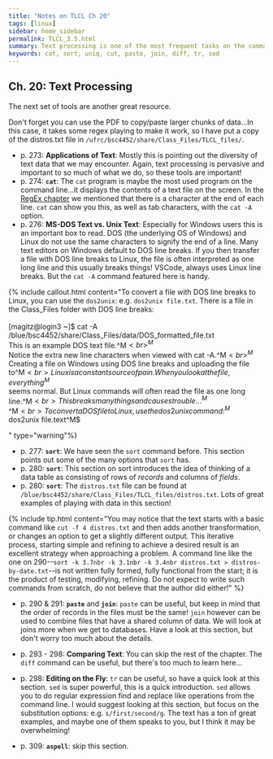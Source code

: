 ```yaml
---
title: "Notes on TLCL Ch 20"
tags: [linux]
sidebar: home_sidebar
permalink: TLCL_3.5.html
summary: Text processing is one of the most frequent tasks on the command line. The tools introduced in this chapter are great tools and spending some time on these will help you in the long run.
keywords: cat, sort, uniq, cut, paste, join, diff, tr, sed
---
```


## Ch. 20: Text Processing

The next set of tools are another great resource.

Don't forget you can use the PDF to copy/paste larger chunks of data...In this case, it takes some regex playing to make it work, so I have put a copy of the distros.txt file in `/ufrc/bsc4452/share/Class_Files/TLCL_files/`.

* p. 273: **Applications of Text**: Mostly this is pointing out the diversity of text data that we may encounter. Again, text processing is pervasive and important to so much of what we do, so these tools are important!
* p. 274: **`cat`**: The `cat` program is maybe the most used program on the command line...it displays the contents of a text file on the screen. In the [RegEx chapter](TLCL_reading_notes_3.md) we mentioned that there is a character at the end of each line. `cat` can show you this, as well as tab characters, with the `cat -A` option.  
* p. 276: **MS-DOS Text vs. Unix Text**: Especially for Windows users this is an important box to read. DOS (the underlying OS of Windows) and Linux do not use the same characters to signify the end of a line. Many text editors on Windows default to DOS line breaks. If you then transfer a file with DOS line breaks to Linux, the file is often interpreted as one long line and this usually breaks things! VSCode, always uses Linux line breaks. But the `cat -A` command featured here is handy.

{% include callout.html content="To convert a file with DOS line breaks to Linux, you can use the `dos2unix`: e.g. `dos2unix file.txt`. There is a file in the Class_Files folder with DOS line breaks:
<br><br>
    [magitz@login3 ~]$ cat -A /blue/bsc4452/share/Class_Files/data/DOS_formatted_file.txt<br>
    This is an example DOS text file.^M$<br>
    ^M$<br>
    Notice the extra new line characters when viewed with cat -A.^M$<br>
    ^M$<br>
    Creating a file on Windows using DOS line breaks and uploading the file to^M$<br>
    Linux is a constant source of pain. When you look at the file, everything^M$<br>
    seems normal. But Linux commands will often read the file as one long line.^M$<br>
    This breaks many things and causes trouble...^M$<br>
    ^M$<br>
    To convert a DOS file to Linux, use the dos2unix command:^M$<br>
    dos2unix file.text^M$<br>

" type="warning"%}

* p. 277: **`sort`**: We have seen the `sort` command before. This section points out some of the many options that `sort` has.
* p. 280: **`sort`**: This section on sort introduces the idea of thinking of a data table as consisting of rows of *records* and columns of *fields*. 
* p. 280: **`sort`**: The `distros.txt` file can be found at `/blue/bsc4452/share/Class_Files/TLCL_files/distros.txt`. Lots of great examples of playing with data in this section!

{% include tip.html content="You may notice that the text starts with a basic command like `cut -f 4 distros.txt` and then adds another transformation, or changes an option to get a slightly different output. This iterative process, starting simple and refining to achieve a desired result is an excellent strategy when approaching a problem. A command line like the one on 290--`sort -k 3.7nbr -k 3.1nbr -k 3.4nbr distros.txt > distros-by-date.txt`--is not written fully formed, fully functional from the start; it is the product of testing, modifying, refining. Do not expect to write such commands from scratch, do not believe that the author did either!" %}

* p. 290 & 291: **`paste`** and **`join`**: `paste` can be useful, but keep in mind that the order of records in the files must be the same! `join` however can be used to combine files that have a shared column of data. We will look at joins more when we get to databases. Have a look at this section, but don't worry too much about the details.

* p. 293 - 298: **Comparing Text**: You can skip the rest of the chapter. The `diff` command can be useful, but there's too much to learn here...

* p. 298: **Editing on the Fly**: `tr` can be useful, so have a quick look at this section. `sed` is super powerful, this is a quick introduction. `sed` allows you to do regular expression find and replace like operations from the command line. I would suggest looking at this section, but focus on the substitution options: e.g. `s/first/second/g`. The text has a ton of great examples, and maybe one of them speaks to you, but I think it may be overwhelming!

* p. 309: **`aspell`**: skip this section.